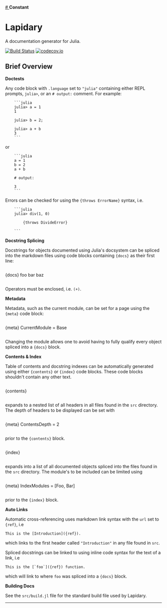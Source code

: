 <a id='Main.Lapidary-1'></a>

<a href='#Main.Lapidary-1'> # </a>**Constant**

# Lapidary

A documentation generator for Julia.

[![Build Status](https://travis-ci.org/MichaelHatherly/Lapidary.jl.svg?branch=master)](https://travis-ci.org/MichaelHatherly/Lapidary.jl) [![codecov.io](http://codecov.io/github/MichaelHatherly/Lapidary.jl/coverage.svg?branch=master)](http://codecov.io/github/MichaelHatherly/Lapidary.jl?branch=master)

## Brief Overview

**Doctests**

Any code block with `.language` set to `"julia"` containing either REPL prompts, `julia>`, or an `# output:` comment. For example:

```
    ```julia
    julia> a = 1
    1

    julia> b = 2;

    julia> a + b
    3
    ```
```

or

```
    ```julia
    a = 1
    b = 2
    a + b

    # output:

    3
    ```
```

Errors can be checked for using the `{throws ErrorName}` syntax, i.e.

```
    ```julia
    julia> div(1, 0)

        {throws DivideError}

    ```
```

**Docstring Splicing**

Docstrings for objects documented using Julia's docsystem can be spliced into the markdown files using code blocks containing `{docs}` as their first line:

```
```
{docs}
foo
bar
baz
```
```

Operators must be enclosed, i.e. `(+)`.

**Metadata**

Metadata, such as the current module, can be set for a page using the `{meta}` code block:

```
```
{meta}
CurrentModule = Base
```
```

Changing the module allows one to avoid having to fully qualify every object spliced into a `{docs}` block.

**Contents & Index**

Table of contents and docstring indexes can be automatically generated using either `{contents}` or `{index}` code blocks. These code blocks shouldn't contain any other text.

```
```
{contents}
```
```

expands to a nested list of all headers in all files found in the `src` directory. The depth of headers to be displayed can be set with

```
```
{meta}
ContentsDepth = 2
```
```

prior to the `{contents}` block.

```
```
{index}
```
```

expands into a list of all documented objects spliced into the files found in the `src` directory. The module's to be included can be limited using

```
```
{meta}
IndexModules = [Foo, Bar]
```
```

prior to the `{index}` block.

**Auto Links**

Automatic cross-referencing uses markdown link syntax with the `url` set to `{ref}`, i.e

```
This is the [Introduction]({ref}).
```

which links to the first header called `"Introduction"` in any file found in `src`.

Spliced docstrings can be linked to using inline code syntax for the text of a link, i.e

```
This is the [`foo`]({ref}) function.
```

which will link to where `foo` was spliced into a `{docs}` block.

**Building Docs**

See the `src/build.jl` file for the standard build file used by Lapidary.
<hr></hr>
